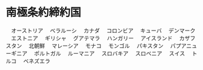 # 南極条約締約国
　オーストリア
　ベラルーシ
　カナダ
　コロンビア
　キューバ
　デンマーク
　エストニア
　ギリシャ
　グアテマラ
　ハンガリー
　アイスランド
　カザフスタン
　北朝鮮
　マレーシア
　モナコ
　モンゴル
　パキスタン
　パプアニューギニア
　ポルトガル
　ルーマニア
　スロバキア
　スロベニア
　スイス
　トルコ
　ベネズエラ
